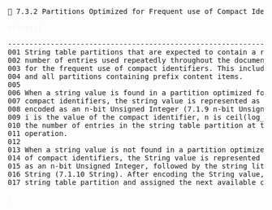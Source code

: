 <pre>
📎 7.3.2 Partitions Optimized for Frequent use of Compact Identifiers

<span style="color: rgb(245,245,245);">witness{</span>

--------------------------------------------------------------------------------
001 String table partitions that are expected to contain a relatively small
002 number of entries used repeatedly throughout the document are optimized
003 for the frequent use of compact identifiers. This includes the uri partition
004 and all partitions containing prefix content items.
005
006 When a string value is found in a partition optimized for frequent use of
007 compact identifiers, the string value is represented as the value (i+1) 
008 encoded as an n-bit Unsigned Integer (7.1.9 n-bit Unsigned Integer), where
009 i is the value of the compact identifier, n is ceil(log_2 (m+1)) and m is
010 the number of entries in the string table partition at the time of the
011 operation.
012
013 When a string value is not found in a partition optimized for frequent use
014 of compact identifiers, the String value is represented as zero (0) encoded
015 as an n-bit Unsigned Integer, followed by the string literal encoded as a 
016 String (7.1.10 String). After encoding the String value, it is added to the
017 string table partition and assigned the next available compact identifier m.

<span style="color: rgb(245,245,245);">}</span>

</pre>


